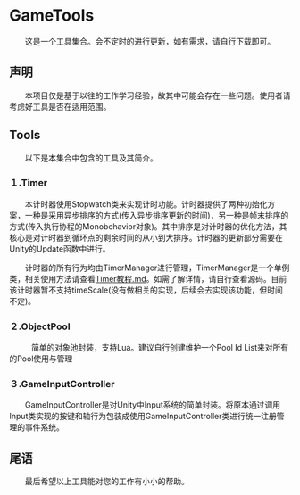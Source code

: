 # GameTools

　　这是一个工具集合。会不定时的进行更新，如有需求，请自行下载即可。

## 声明

　　本项目仅是基于以往的工作学习经验，故其中可能会存在一些问题。使用者请考虑好工具是否在适用范围。

## Tools

　　以下是本集合中包含的工具及其简介。

### １.Timer

　　本计时器使用Stopwatch类来实现计时功能。计时器提供了两种初始化方案，一种是采用异步排序的方式(传入异步排序更新的时间)，另一种是帧末排序的方式(传入执行协程的Monobehavior对象)。其中排序是对计时器的优化方法，其核心是对计时器到循环点的剩余时间的从小到大排序。计时器的更新部分需要在Unity的Update函数中进行。

　　计时器的所有行为均由TimerManager进行管理，TimerManager是一个单例类，相关使用方法请查看[Timer教程.md](./Assets/Document/Timer/Timer教程.md)。如需了解详情，请自行查看源码。目前该计时器暂不支持timeScale(没有做相关的实现，后续会去实现该功能，但时间不定)。

### ２.ObjectPool

          简单的对象池封装，支持Lua。建议自行创建维护一个Pool Id List来对所有的Pool使用与管理 

### ３.GameInputController

　　GameInputController是对Unity中Input系统的简单封装。将原本通过调用Input类实现的按键和轴行为包装成使用GameInputController类进行统一注册管理的事件系统。

## 尾语

　　最后希望以上工具能对您的工作有小小的帮助。